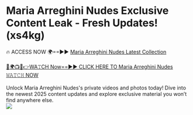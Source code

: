 # Maria Arreghini Nudes Exclusive Content Leak - Fresh Updates! (xs4kg)

🔥 ACCESS NOW 🌍==►► <a href="https://tinyurl.com/2mz8nhtm" rel="nofollow">Maria Arreghini Nudes Latest Collection</a>
<br><br>
[🔴🌍📺📱👉WA𝚃CH Now==►► CLICK HERE TO Maria Arreghini Nudes 𝚆𝙰𝚃𝙲𝙷 NOW](https://tinyurl.com/2mz8nhtm)
<br><br>
Unlock Maria Arreghini Nudes's private videos and photos today! Dive into the newest 2025 content updates and explore exclusive material you won’t find anywhere else.
<br>
<a href="https://tinyurl.com/2mz8nhtm" rel="nofollow" data-target="animated-image.originalLink"><img src="https://camo.githubusercontent.com/8a4f000d20f83aca3bf7ec5f350d767afa0574a8a352519fd8cfa583a6f93a33/68747470733a2f2f692e696d6775722e636f6d2f644a486b345a712e676966" data-canonical-src="https://i.imgur.com/dJHk4Zq.gif" style="max-width: 100%; display: inline-block;" data-target="animated-image.originalImage"></a>
<br>
